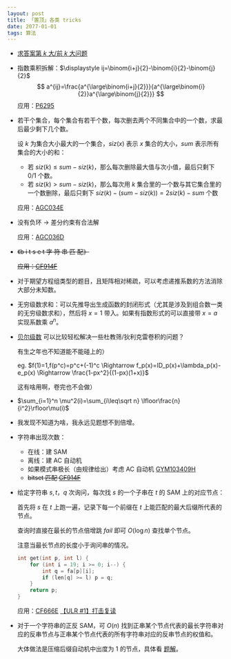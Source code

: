 ```yaml
---
layout: post
title: 「置顶」各类 tricks
date: 2077-01-01
tags: 算法
---
```


- [求答案第 $k$ 大/前 $k$ 大问题](https://apjifengc.github.io/2022/08/17/kthmax-trick.html)

- 指数乘积拆解：$\displaystyle ij=\binom{i+j}{2}-\binom{i}{2}-\binom{j}{2}$  
  $$
  a^{ij}=\frac{a^{\large\binom{i+j}{2}}}{a^{\large\binom{i}{2}}a^{\large\binom{j}{2}}}
  $$
  应用：[P6295](https://www.luogu.com.cn/problem/P6295)

- 若干个集合，每个集合有若干个数，每次删去两个不同集合中的一个数，求最后最少剩下几个数。  

  设 $k$ 为集合大小最大的一个集合，$siz(x)$ 表示 $x$ 集合的大小，$sum$ 表示所有集合的大小的和：

  - 若 $siz(k) \le sum - siz(k)$，那么每次删除最大值与次小值，最后只剩下 $0/1$ 个数。
  - 若 $siz(k) > sum - siz(k)$，那么每次用 $k$ 集合里的一个数与其它集合里的一个数删除，最后只剩下 $siz(k) - (sum - siz(k)) = 2siz(k) - sum$ 个数

  应用：[AGC034E](https://www.luogu.com.cn/problem/solution/AT4995)

- 没有负环 &rarr; 差分约束有合法解

  应用：[AGC036D](https://www.luogu.com.cn/problem/AT5147)

- ~~《b i t s e t 字 符 串 匹 配》~~

  ~~应用：[CF914F](https://www.luogu.com.cn/problem/CF914F)~~

- 对于期望方程组类型的题目，且矩阵相对稀疏，可以考虑递推系数的方法消除大部分未知数。

- 无穷级数求和：可以先推导出生成函数的封闭形式（尤其是涉及到组合数一类的无穷级数求和），然后将 $x=1$ 带入。如果有指数形式的可以直接带 $x=a$ 实现系数乘 $a^n$。

- [贝尔级数](https://www.luogu.com.cn/blog/command-block/du-jiao-shai) 可以比较轻松解决一些杜教筛/狄利克雷卷积的问题？

  有生之年也不知道能不能碰上的）

  eg. $f(1)=1,f(p^c)=p^c+(-1)^c \Rightarrow f_p(x)=ID_p(x)+\lambda_p(x)-e_p(x) \Rightarrow \frac{1-px^2}{(1-px)(1+x)}$

  这有啥用啊，卷完也不会做）

- $\sum_{i=1}^n \mu^2(i)=\sum_{i\leq\sqrt n} \lfloor\frac{n}{i^2}\rfloor\mu(i)$

- 我发现不知道为啥，我永远见题想不到倍增。
- 字符串出现次数：
  - 在线：建 SAM
  - 离线：建 AC 自动机
  - 如果模式串极长（由规律给出）考虑 AC 自动机 [GYM103409H](https://codeforces.com/gym/103409/problem/H)
  - ~~bitset 匹配 [CF914F](https://www.luogu.com.cn/problem/CF914F)~~

- 给定字符串 $s,t$，$q$ 次询问，每次找 $s$ 的一个子串在 $t$ 的 SAM 上的对应节点：

  首先将 $s$ 在 $t$ 上跑一遍，记录下每一个前缀在 $t$ 上能匹配的最大后缀所代表的节点。

  查询时直接在最长的节点倍增跳 $fail$ 即可 $O(\log n)$ 查找单个节点。

  注意当最长节点的长度小于询问串的情况。

  ```cpp
  int get(int p, int l) {
      for (int i = 19; i >= 0; i--) {
          int q = fa[p][i];
          if (len[q] >= l) p = q;
      }
      return p;
  }
  ```

  应用：[CF666E](https://codeforces.com/problemset/problem/666/E) [【ULR #1】打击复读](https://uoj.ac/problem/577)

- 对于一个字符串的正反 SAM，可 $O(n)$ 找到正串某个节点代表的最长字符串对应的反串节点与正串某个节点代表的所有字符串对应的反串节点的权值和。

  大体做法是压缩后缀自动机中出度为 $1$ 的节点，具体看 [题解](https://apjifengc.github.io/2022/10/09/UOJ577.html)。
